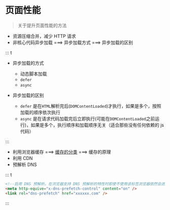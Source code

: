 # 页面性能

> 关于提升页面性能的方法

- 资源压缩合并，减少 HTTP 请求
- 非核心代码异步加载 ===> 异步加载方式 ===> 异步加载的区别

::: t

- 异步加载的方式

  - 动态脚本加载
  - `defer`
  - `async`

- 异步加载的区别

  - `defer` 是在`HTML`解析完后(`DOMContentLoaded`)才执行，如果是多个，按照加载的顺序依次执行
  - `async` 是在请求代码加载完后立即执行(可能在`DOMContentLoaded`之前运行)，如果是多个，执行顺序和加载顺序无关（适合那些没有任何依赖的 js 代码）

:::

- 利用浏览器缓存 ===> [缓存的分类](https://ufojs.com/question/4/browsercache.html) ===> 缓存的原理
- 利用 CDN
- 预解析 DNS

::: t

```html
<!--启用 DNS 预解析。在浏览器支持 DNS 预解析的特性时即使不使用该标签浏览器依然会进行预解析。-->
<meta http-equive="x-dns-prefetch-control" content="on" />
<link rel="dns-prefetch" href="xxxxxx.com" />
```

:::

